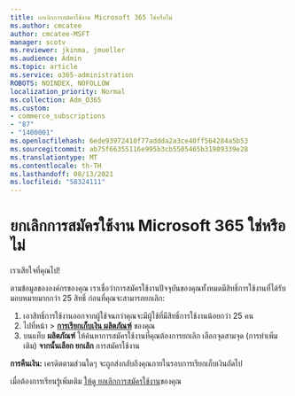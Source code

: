 ```yaml
---
title: ยกเลิกการสมัครใช้งาน Microsoft 365 ใช่หรือไม่
ms.author: cmcatee
author: cmcatee-MSFT
manager: scotv
ms.reviewer: jkinma, jmueller
ms.audience: Admin
ms.topic: article
ms.service: o365-administration
ROBOTS: NOINDEX, NOFOLLOW
localization_priority: Normal
ms.collection: Adm_O365
ms.custom:
- commerce_subscriptions
- "87"
- "1400001"
ms.openlocfilehash: 6ede93972410f77addda2a3ce40ff564284a5b53
ms.sourcegitcommit: ab75f66355116e995b3cb5505465b31989339e28
ms.translationtype: MT
ms.contentlocale: th-TH
ms.lasthandoff: 08/13/2021
ms.locfileid: "58324111"
---
```

# <a name="canceling-your-microsoft-365-subscription"></a>ยกเลิกการสมัครใช้งาน Microsoft 365 ใช่หรือไม่

เราเสียใจที่คุณไป!
  
ตามข้อมูลขององค์กรของคุณ เราเชื่อว่าการสมัครใช้งานปัจจุบันของคุณทั้งหมดมีสิทธิ์การใช้งานที่ได้รับมอบหมายมากกว่า 25 สิทธิ์ ก่อนที่คุณจะสามารถยกเลิก:

1. เอาสิทธิ์การใช้งานออกจากผู้ใช้จนกว่าคุณจะมีผู้ใช้ที่มีสิทธิ์การใช้งานน้อยกว่า 25 คน
2. ไปที่หน้า \> **[การเรียกเก็บเงิน ผลิตภัณฑ์](https://go.microsoft.com/fwlink/p/?linkid=842054)** ของคุณ
3. บนแท็บ **ผลิตภัณฑ์** ให้ค้นหาการสมัครใช้งานที่คุณต้องการยกเลิก เลือกจุดสามจุด (การทําเพิ่มเติม) **จากนั้นเลือก ยกเลิก** การสมัครใช้งาน

**การคืนเงิน:** เครดิตตามส่วนใดๆ จะถูกส่งกลับถึงคุณภายในรอบการเรียกเก็บเงินถัดไป

เมื่อต้องการเรียนรู้เพิ่มเติม [ให้ดู ยกเลิกการสมัครใช้งาน](https://docs.microsoft.com/microsoft-365/commerce/subscriptions/cancel-your-subscription)ของคุณ